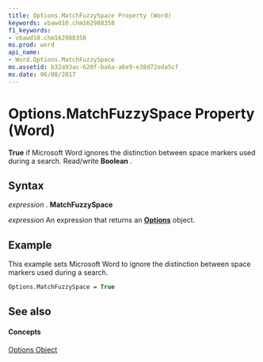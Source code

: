 ```yaml
---
title: Options.MatchFuzzySpace Property (Word)
keywords: vbawd10.chm162988358
f1_keywords:
- vbawd10.chm162988358
ms.prod: word
api_name:
- Word.Options.MatchFuzzySpace
ms.assetid: b32a93ac-620f-ba6a-a6e9-e38d72eda5cf
ms.date: 06/08/2017
---
```



# Options.MatchFuzzySpace Property (Word)

 **True** if Microsoft Word ignores the distinction between space markers used during a search. Read/write **Boolean** .


## Syntax

 _expression_ . **MatchFuzzySpace**

 _expression_ An expression that returns an **[Options](Word.Options.md)** object.


## Example

This example sets Microsoft Word to ignore the distinction between space markers used during a search.


```vb
Options.MatchFuzzySpace = True
```


## See also


#### Concepts


[Options Object](Word.Options.md)

